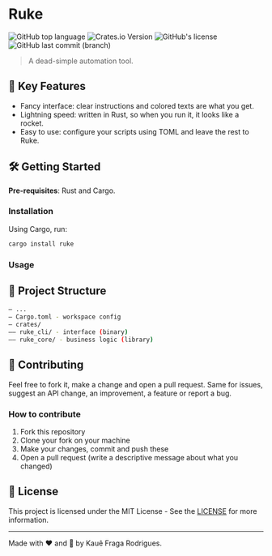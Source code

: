 # Ruke

![GitHub top language](https://img.shields.io/github/languages/top/kauefraga/ruke)
![Crates.io Version](https://img.shields.io/crates/v/ruke)
![GitHub's license](https://img.shields.io/github/license/kauefraga/ruke)
![GitHub last commit (branch)](https://img.shields.io/github/last-commit/kauefraga/ruke/main)

> A dead-simple automation tool.

## 🔑 Key Features

- Fancy interface: clear instructions and colored texts are what you get.
- Lightning speed: written in Rust, so when you run it, it looks like a rocket.
- Easy to use: configure your scripts using TOML and leave the rest to Ruke.

## 🛠 Getting Started

**Pre-requisites**: Rust and Cargo.

### Installation

Using Cargo, run:

```bash
cargo install ruke
```

### Usage

## 🧱 Project Structure

```bash
— ...
— Cargo.toml - workspace config
— crates/
—— ruke_cli/ - interface (binary)
—— ruke_core/ - business logic (library)
```

## 💖 Contributing

Feel free to fork it, make a change and open a pull request. Same for issues, suggest an API change, an improvement, a feature or report a bug.

### How to contribute

1. Fork this repository
2. Clone your fork on your machine
3. Make your changes, commit and push these
4. Open a pull request (write a descriptive message about what you changed)

## 📝 License

This project is licensed under the MIT License - See the [LICENSE](https://github.com/kauefraga/ruke/blob/main/LICENSE) for more information.

---

Made with ❤ and 🦀 by Kauê Fraga Rodrigues.
